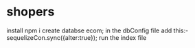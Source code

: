 # shopers
install npm i 
create databse ecom;
in the dbConfig file add this:-
sequelizeCon.sync({alter:true});
run the index file 
